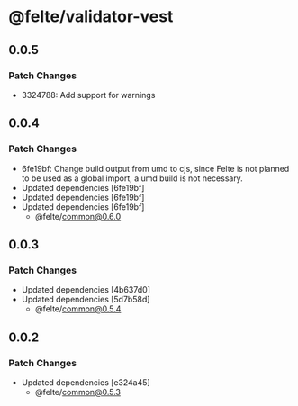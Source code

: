 # @felte/validator-vest

## 0.0.5

### Patch Changes

- 3324788: Add support for warnings

## 0.0.4

### Patch Changes

- 6fe19bf: Change build output from umd to cjs, since Felte is not planned to be used as a global import, a umd build is not necessary.
- Updated dependencies [6fe19bf]
- Updated dependencies [6fe19bf]
- Updated dependencies [6fe19bf]
  - @felte/common@0.6.0

## 0.0.3

### Patch Changes

- Updated dependencies [4b637d0]
- Updated dependencies [5d7b58d]
  - @felte/common@0.5.4

## 0.0.2

### Patch Changes

- Updated dependencies [e324a45]
  - @felte/common@0.5.3

